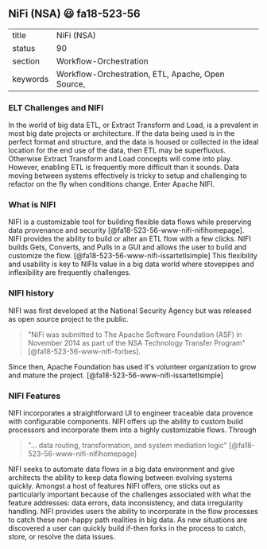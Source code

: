 ## NiFi (NSA) :smiley: fa18-523-56


|          |                        |
| -------- | ---------------------- |
| title    | NiFi (NSA)             | 
| status   | 90                     |
| section  | Workflow-Orchestration |
| keywords | Workflow-Orchestration, ETL, Apache, Open Source,  |


### ELT Challenges and NIFI 

In the world of big data ETL, or Extract Transform and Load, is a
prevalent in most big date projects or architecture. If the data being
used is in the perfect format and structure, and the data is housed or
collected in the ideal location for the end use of the data, then ETL
may be superfluous. Otherwise Extract Transform and Load concepts will
come into play. However, enabling ETL is frequently more difficult
than it sounds. Data moving between systems effectively is tricky to
setup and challenging to refactor on the fly when conditions
change. Enter Apache NIFI.

### What is NIFI

NIFI is a customizable tool for building flexible data flows while
preserving data provenance and security
[@fa18-523-56-www-nifi-nifihomepage]. NIFI provides the ability to
build or alter an ETL flow with a few clicks. NIFI builds Gets,
Converts, and Pulls in a GUI and allows the user to build and
customize the flow. [@fa18-523-56-www-nifi-issartetlsimple] This
flexibility and usability is key to NIFIs value in a big data world
where stovepipes and inflexibility are frequently challenges.

### NIFI history

NIFI was first developed at the National Security Agency but was
released as open source project to the public.

> "NiFi was submitted to The Apache Software Foundation (ASF) in
> November 2014 as part of the NSA Technology Transfer Program"
> [@fa18-523-56-www-nifi-forbes].

Since then, Apache Foundation has used it's volunteer organization to
grow and mature the project. [@fa18-523-56-www-nifi-issartetlsimple]

### NIFI Features

NIFI incorporates a straightforward UI to engineer traceable data
provence with configurable components. NIFI offers up the ability to
custom build processors and incorporate them into a highly
customizable flows. Through

> "... data routing, transformation, and system mediation logic"
> [@fa18-523-56-www-nifi-nifihomepage]

NIFI seeks to automate data flows in a big data environment and give
architects the ability to keep data flowing between evolving systems
quickly. Amongst a host of features NIFI offers, one sticks out as
particularly important because of the challenges associated with what
the feature addresses: data errors, data inconsistency, and data
irregularity handling. NIFI provides users the ability to incorporate
in the flow processes to catch these non-happy path realities in big
data. As new situations are discovered a user can quickly build
if-then forks in the process to catch, store, or resolve the data
issues.
